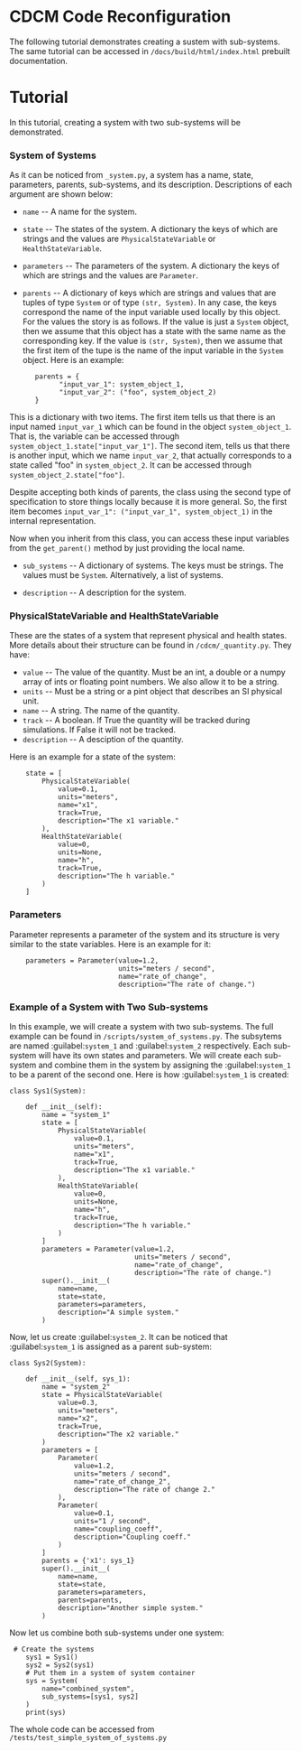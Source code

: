 # CDCM Code Reconfiguration

The following tutorial demonstrates creating a sustem with sub-systems. The same tutorial can be accessed in ``/docs/build/html/index.html`` prebuilt documentation. 

Tutorial
========
In this tutorial, creating a system with two sub-systems will be demonstrated.

### System of Systems

 As it can be noticed from ``_system.py``, a system has a name, state, parameters, parents, sub-systems, and its description. Descriptions of each argument are shown below:

   * `name`         -- A name for the system.
   *  `state`        -- The states of the system. A dictionary the keys of which are strings and the values are ``PhysicalStateVariable`` or ``HealthStateVariable``.
   * `parameters`   -- The parameters of the system. A dictionary the keys of which are strings and the values are ``Parameter``.

   * `parents`      -- A dictionary of keys which are strings and values that are tuples of type ``System`` or of type ``(str, System)``. In any case, the keys correspond the name of the input variable used locally by this object. For the values the story is as follows. If the value is just a ``System`` object, then we assume that this object has a state with the same name as the corresponding key. If the value is ``(str, System)``, then we assume that the first item of the tupe is the name of the input variable in the ``System`` object. Here is an example:

            parents = {
                  "input_var_1": system_object_1,
                  "input_var_2": ("foo", system_object_2)
            }


   This is a dictionary with two items. The first item tells us that there is an input named ``input_var_1``  which can be found in the object ``system_object_1``. That is, the variable can be accessed through ``system_object_1.state["input_var_1"]``. The second item, tells us that there is another input, which we name ``input_var_2``, that actually corresponds to a state called "foo" in ``system_object_2``. It can be accessed through ``system_object_2.state["foo"]``.

   Despite accepting both kinds of parents, the class using the second type of specification to store things locally because it is more general. So, the first item becomes ``input_var_1": ("input_var_1", system_object_1)`` in the internal representation.

   Now when you inherit from this class, you can access these input variables from the ``get_parent()`` method by just providing the local name.

   * `sub_systems`   -- A dictionary of systems. The keys must be strings. The values must be ``System``. Alternatively, a list of systems.

   * `description`   -- A description for the system.


### PhysicalStateVariable and HealthStateVariable

These are the states of a system that represent physical and health states. More details about their structure can be found in ``/cdcm/_quantity.py``. They have: 

   * `value`        -- The value of the quantity. Must be an int, a double or a numpy array of ints or floating point numbers. We also allow it to be a string.
   * `units`        -- Must be a string or a pint object that describes an SI physical unit.   
   * `name`         -- A string. The name of the quantity. 
   * `track`        --  A boolean. If True the quantity will be tracked during simulations. If False it will not be tracked.
   * `description`  -- A desciption of the quantity. 

Here is an example for a state of the system:  



        state = [
            PhysicalStateVariable(
                value=0.1,
                units="meters",
                name="x1",
                track=True,
                description="The x1 variable."
            ),
            HealthStateVariable(
                value=0,
                units=None,
                name="h",
                track=True,
                description="The h variable."
            )
        ]

### Parameters


Parameter represents a parameter of the system and its structure is very similar to the state variables. Here is an example for it: 



        parameters = Parameter(value=1.2,
                               units="meters / second",
                               name="rate_of_change",
                               description="The rate of change.")

### Example of a System with Two Sub-systems


In this example, we will create a system with two sub-systems. The full example can be found in ``/scripts/system_of_systems.py``. The subsytems are named :guilabel:`system_1` and :guilabel:`system_2` respectively. Each sub-system will have its own states and parameters. We will create each sub-system and combine them in the system by assigning the :guilabel:`system_1` to be a parent of the second one. Here is how :guilabel:`system_1` is created: 

    class Sys1(System):

        def __init__(self):
            name = "system_1"
            state = [
                PhysicalStateVariable(
                    value=0.1,
                    units="meters",
                    name="x1",
                    track=True,
                    description="The x1 variable."
                ),
                HealthStateVariable(
                    value=0,
                    units=None,
                    name="h",
                    track=True,
                    description="The h variable."
                )
            ]
            parameters = Parameter(value=1.2,
                                   units="meters / second",
                                   name="rate_of_change",
                                   description="The rate of change.")
            super().__init__(
                name=name,
                state=state,
                parameters=parameters,
                description="A simple system."
            )


Now, let us create :guilabel:`system_2`. It can be noticed that :guilabel:`system_1` is assigned as a parent sub-system:


    class Sys2(System):

        def __init__(self, sys_1):
            name = "system_2"
            state = PhysicalStateVariable(
                value=0.3,
                units="meters",
                name="x2",
                track=True,
                description="The x2 variable."
            )
            parameters = [
                Parameter(
                    value=1.2,
                    units="meters / second",
                    name="rate_of_change_2",
                    description="The rate of change 2."
                ),
                Parameter(
                    value=0.1,
                    units="1 / second",
                    name="coupling_coeff",
                    description="Coupling coeff."
                )
            ]
            parents = {'x1': sys_1}
            super().__init__(
                name=name,
                state=state,
                parameters=parameters,
                parents=parents,
                description="Another simple system."
            )


Now let us combine both sub-systems under one system: 

     # Create the systems
        sys1 = Sys1()
        sys2 = Sys2(sys1)
        # Put them in a system of system container
        sys = System(
            name="combined_system",
            sub_systems=[sys1, sys2]
        )
        print(sys)


The whole code can be accessed from ``/tests/test_simple_system_of_systems.py``
